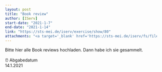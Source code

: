 ```yaml
---
layout: post
title: "Book review"
author: [IServ]
start-date: "2021-1-7"
end-date: "2021-1-14"
link: "https://sts-mei.de/iserv/exercise/show/80"
attachments: "<a target='_blank' href='https://sts-mei.de/iserv/fs/file/exercise-dl/418/Book%20review%20-%20An%20Absolutely%20True%20Diary%20of%20a%20Part-Time%20Indian.pdf'>Book_review_-_An_Absolutely_True_Diary_of_a_Part-Time_Indian.pdf</a><br> "
---
```

Bitte hier alle Book reviews hochladen. Dann habe ich sie gesammelt. <br><br> ⏰ Abgabedatum <br>14.1.2021